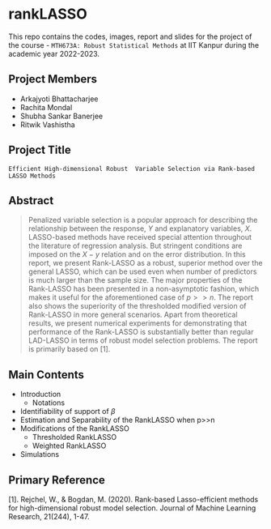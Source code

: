 # rankLASSO

This repo contains the codes, images, report and slides for the project of the course - `MTH673A: Robust Statistical Methods` at IIT Kanpur during the academic year 2022-2023.

## Project Members
  - Arkajyoti Bhattacharjee 
  - Rachita Mondal
  - Shubha Sankar Banerjee
  - Ritwik Vashistha

## Project Title
`Efficient High-dimensional Robust  Variable Selection via Rank-based LASSO Methods`

## Abstract
> Penalized variable selection is a popular approach for describing the relationship between the response, $Y$ and explanatory variables, $X$. LASSO-based methods have received special attention throughout the literature of regression analysis. But stringent conditions are imposed on the $X-y$ relation and on the error distribution. In this report, we present Rank-LASSO as a robust, superior method over the general LASSO, which can be used even when number of predictors is much larger than the sample size. The major properties of the Rank-LASSO has been presented in a non-asymptotic fashion, which makes it useful for the aforementioned case of $p >> n$. The report also shows the superiority of the thresholded modified version of Rank-LASSO in more general scenarios. Apart from theoretical results, we present numerical experiments for demonstrating that performance of the Rank-LASSO is substantially better than regular LAD-LASSO in terms of robust model selection problems. The report is primarily based on [1].

## Main Contents

  - Introduction
      * Notations
  - Identifiability of support of $\beta$
  - Estimation and Separability of the RankLASSO when p>>n 
  - Modifications of the RankLASSO
      * Thresholded RankLASSO
      * Weighted RankLASSO
  - Simulations    

## Primary Reference

  [1]. Rejchel, W., & Bogdan, M. (2020). Rank-based Lasso-efficient methods for high-dimensional robust model selection. Journal of Machine Learning Research, 21(244), 1-47.

